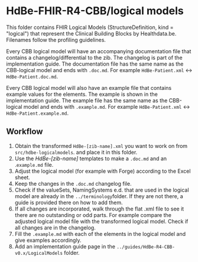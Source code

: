 # HdBe-FHIR-R4-CBB/logical models
This folder contains FHIR Logical Models (StructureDefinition, kind = "logical") that represent the Clinical Building Blocks by Healthdata.be. Filenames follow the profiling guidelines.

Every CBB logical model will have an accompanying documentation file that contains a changelog/differential to the zib. The changelog is part of the implementation guide. The documentation file has the same name as the CBB-logical model and ends with `.doc.md`. For example `HdBe-Patient.xml` <-> `HdBe-Patient.doc.md`.

Every CBB logical model will also have an example file that contains example values for the elements. The example is shown in the implementation guide. The example file has the same name as the CBB-logical model and ends with `.example.md`. For example `HdBe-Patient.xml` <-> `HdBe-Patient.example.md`.

## Workflow
1. Obtain the transformed `HdBe-[zib-name].xml` you want to work on from `src/hdbe-logicalmodels`. and place it in this folder. 
2. Use the _HdBe-[zib-name]_ templates to make a `.doc.md` and an .`example.md` file.
3. Adjust the logical model (for example with Forge) according to the Excel sheet.
4. Keep the changes in the `.doc.md` changelog file.
5. Check if the valueSets, NamingSystems e.d. that are used in the logical model are already in the `../terminology`folder. If they are not there, a guide is provided there on how to add them. 
6. If all changes are incorporated, walk through the flat .xml file to see it there are no outstanding or odd parts. For example compare the adjusted logical model file with the  transformed logical model. Check if all changes are in the changelog.
7. Fill the `.example.md` with each of the elements in the logical model and give examples accordingly.
8. Add an implementation guide page in the `../guides/HdBe-R4-CBB-v0.x/LogicalModels` folder. 

